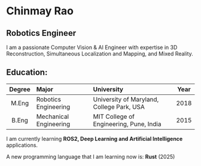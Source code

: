 # Chinmay Rao
## Robotics Engineer

I am a passionate Computer Vision & AI Engineer with expertise in 3D Reconstruction, Simultaneous Localization and Mapping, and Mixed Reality.

## Education:

Degree | Major | University | Year
:---: | :--- | :--- | :---: |
M.Eng | Robotics Engineering |  University of Maryland, College Park, USA | 2018
B.Eng | Mechanical Engineering | MIT College of Engineering, Pune, India  | 2015

I am currently learning <b>ROS2, Deep Learning and Artificial Intelligence</b> applications.

A new programming language that I am learning now is: <b>Rust</b> (2025)

<!--
**raochinmay/raochinmay** is a ✨ _special_ ✨ repository because its `README.md` (this file) appears on your GitHub profile.

Here are some ideas to get you started:

- 🔭 I’m currently working on ...
- 🌱 I’m currently learning ...
- 👯 I’m looking to collaborate on ...
- 🤔 I’m looking for help with ...
- 💬 Ask me about ...
- 📫 How to reach me: ...
- 😄 Pronouns: ...
- ⚡ Fun fact: ...
-->
